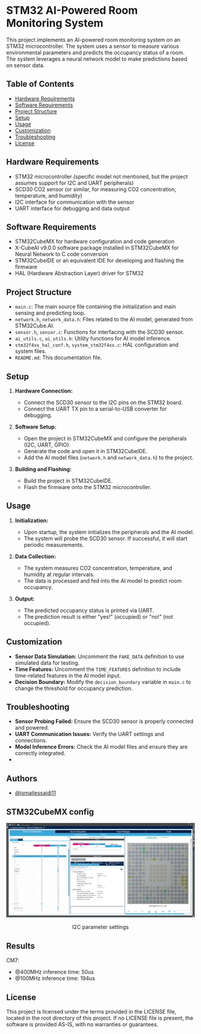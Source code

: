 # STM32 AI-Powered Room Monitoring System

This project implements an AI-powered room monitoring system on an STM32 microcontroller. The system uses a sensor to measure various environmental parameters and predicts the occupancy status of a room. The system leverages a neural network model to make predictions based on sensor data.

## Table of Contents

- [Hardware Requirements](#hardware-requirements)
- [Software Requirements](#software-requirements)
- [Project Structure](#project-structure)
- [Setup](#setup)
- [Usage](#usage)
- [Customization](#customization)
- [Troubleshooting](#troubleshooting)
- [License](#license)

## Hardware Requirements

- STM32 microcontroller (specific model not mentioned, but the project assumes support for I2C and UART peripherals)
- SCD30 CO2 sensor (or similar, for measuring CO2 concentration, temperature, and humidity)
- I2C interface for communication with the sensor
- UART interface for debugging and data output

## Software Requirements

- STM32CubeMX for hardware configuration and code generation
- X-CubeAI v9.0.0 software package installed in STM32CubeMX for Neural Network to C code conversion
- STM32CubeIDE or an equivalent IDE for developing and flashing the firmware
- HAL (Hardware Abstraction Layer) driver for STM32

## Project Structure

- `main.c`: The main source file containing the initialization and main sensing and predicting loop.
- `network.h`, `network_data.h`: Files related to the AI model, generated from STM32Cube.AI.
- `sensor.h`, `sensor.c`: Functions for interfacing with the SCD30 sensor.
- `ai_utils.c`, `ai_utils.h`: Utility functions for AI model inference.
- `stm32f4xx_hal_conf.h`, `system_stm32f4xx.c`: HAL configuration and system files.
- `README.md`: This documentation file.

## Setup

1. **Hardware Connection:**
   - Connect the SCD30 sensor to the I2C pins on the STM32 board.
   - Connect the UART TX pin to a serial-to-USB converter for debugging.

2. **Software Setup:**
   - Open the project in STM32CubeMX and configure the peripherals (I2C, UART, GPIO).
   - Generate the code and open it in STM32CubeIDE.
   - Add the AI model files (`network.h` and `network_data.h`) to the project.

3. **Building and Flashing:**
   - Build the project in STM32CubeIDE.
   - Flash the firmware onto the STM32 microcontroller.

## Usage

1. **Initialization:**
   - Upon startup, the system initializes the peripherals and the AI model.
   - The system will probe the SCD30 sensor. If successful, it will start periodic measurements.

2. **Data Collection:**
   - The system measures CO2 concentration, temperature, and humidity at regular intervals.
   - The data is processed and fed into the AI model to predict room occupancy.

3. **Output:**
   - The predicted occupancy status is printed via UART.
   - The prediction result is either "yes!" (occupied) or "no!" (not occupied).

## Customization

- **Sensor Data Simulation:** Uncomment the `FAKE_DATA` definition to use simulated data for testing.
- **Time Features:** Uncomment the `TIME_FEATURES` definition to include time-related features in the AI model input.
- **Decision Boundary:** Modify the `decision_boundary` variable in `main.c` to change the threshold for occupancy prediction.

## Troubleshooting

- **Sensor Probing Failed:** Ensure the SCD30 sensor is properly connected and powered.
- **UART Communication Issues:** Verify the UART settings and connections.
- **Model Inference Errors:** Check the AI model files and ensure they are correctly integrated.
- 
## Authors

- [@ismailessaidi11](https://www.github.com/ismailessaidi11)

## STM32CubeMX config 

![I2C parameters](./MX_config/I2C_parameters.png)
<p style="text-align: center;">I2C parameter settings</p>

## Results
CM7: 
- @400MHz inference time: 50us
- @100MHz inference time: 194us
## License

This project is licensed under the terms provided in the LICENSE file, located in the root directory of this project. If no LICENSE file is present, the software is provided AS-IS, with no warranties or guarantees.
